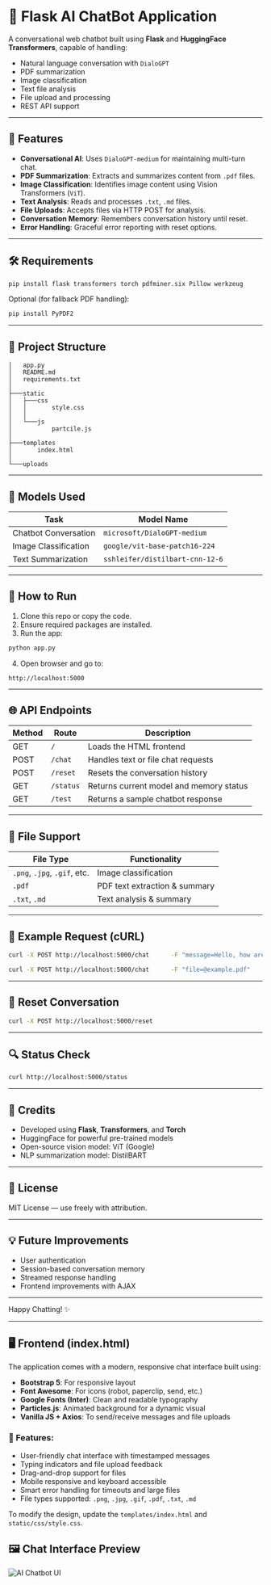 # 🤖 Flask AI ChatBot Application

A conversational web chatbot built using **Flask** and **HuggingFace Transformers**, capable of handling:

- Natural language conversation with `DialoGPT`
- PDF summarization
- Image classification
- Text file analysis
- File upload and processing
- REST API support

---

## 🚀 Features

- **Conversational AI**: Uses `DialoGPT-medium` for maintaining multi-turn chat.
- **PDF Summarization**: Extracts and summarizes content from `.pdf` files.
- **Image Classification**: Identifies image content using Vision Transformers (`ViT`).
- **Text Analysis**: Reads and processes `.txt`, `.md` files.
- **File Uploads**: Accepts files via HTTP POST for analysis.
- **Conversation Memory**: Remembers conversation history until reset.
- **Error Handling**: Graceful error reporting with reset options.

---

## 🛠️ Requirements

```bash
pip install flask transformers torch pdfminer.six Pillow werkzeug
```

Optional (for fallback PDF handling):
```bash
pip install PyPDF2
```

---

## 📁 Project Structure

```
│   app.py
│   README.md
│   requirements.txt
│
├───static
│   ├───css
│   │       style.css
│   │
│   └───js
│           partcile.js
│
├───templates
│       index.html
│
└───uploads
```

---

## 🧠 Models Used

| Task                    | Model Name                                 |
|-------------------------|---------------------------------------------|
| Chatbot Conversation    | `microsoft/DialoGPT-medium`                |
| Image Classification    | `google/vit-base-patch16-224`              |
| Text Summarization      | `sshleifer/distilbart-cnn-12-6`            |

---

## 🔧 How to Run

1. Clone this repo or copy the code.
2. Ensure required packages are installed.
3. Run the app:

```bash
python app.py
```

4. Open browser and go to:

```
http://localhost:5000
```

---

## 🌐 API Endpoints

| Method | Route       | Description                                 |
|--------|-------------|---------------------------------------------|
| GET    | `/`         | Loads the HTML frontend                     |
| POST   | `/chat`     | Handles text or file chat requests          |
| POST   | `/reset`    | Resets the conversation history             |
| GET    | `/status`   | Returns current model and memory status     |
| GET    | `/test`     | Returns a sample chatbot response           |

---

## 📂 File Support

| File Type | Functionality                  |
|-----------|--------------------------------|
| `.png`, `.jpg`, `.gif`, etc. | Image classification |
| `.pdf`    | PDF text extraction & summary  |
| `.txt`, `.md` | Text analysis & summary       |

---

## 📝 Example Request (cURL)

```bash
curl -X POST http://localhost:5000/chat      -F "message=Hello, how are you?"
```

```bash
curl -X POST http://localhost:5000/chat      -F "file=@example.pdf"
```

---

## 🧼 Reset Conversation

```bash
curl -X POST http://localhost:5000/reset
```

---

## 🔍 Status Check

```bash
curl http://localhost:5000/status
```

---

## 👋 Credits

- Developed using **Flask**, **Transformers**, and **Torch**
- HuggingFace for powerful pre-trained models
- Open-source vision model: ViT (Google)
- NLP summarization model: DistilBART

---

## 📜 License

MIT License — use freely with attribution.

---

## 💡 Future Improvements

- User authentication
- Session-based conversation memory
- Streamed response handling
- Frontend improvements with AJAX

---

Happy Chatting! ✨

---

## 🖥️ Frontend (index.html)

The application comes with a modern, responsive chat interface built using:

- **Bootstrap 5**: For responsive layout
- **Font Awesome**: For icons (robot, paperclip, send, etc.)
- **Google Fonts (Inter)**: Clean and readable typography
- **Particles.js**: Animated background for a dynamic visual
- **Vanilla JS + Axios**: To send/receive messages and file uploads

### 🔑 Features:
- User-friendly chat interface with timestamped messages
- Typing indicators and file upload feedback
- Drag-and-drop support for files
- Mobile responsive and keyboard accessible
- Smart error handling for timeouts and large files
- File types supported: `.png`, `.jpg`, `.gif`, `.pdf`, `.txt`, `.md`

To modify the design, update the `templates/index.html` and `static/css/style.css`.
## 🖼️ Chat Interface Preview

![AI Chatbot UI](static/screenshots/chatbot-ui.png)


